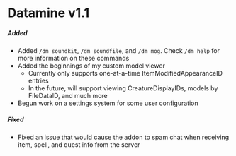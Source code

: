 # Datamine v1.1

##### Added
* Added `/dm soundkit`, `/dm soundfile`, and `/dm mog`. Check `/dm help` for more information on these commands
* Added the beginnings of my custom model viewer
    * Currently only supports one-at-a-time ItemModifiedAppearanceID entries
    * In the future, will support viewing CreatureDisplayIDs, models by FileDataID, and much more
* Begun work on a settings system for some user configuration

##### Fixed
* Fixed an issue that would cause the addon to spam chat when receiving item, spell, and quest info from the server
